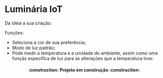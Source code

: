 # Luminária IoT

Da ideia a sua criação:

Funções: 
 + Seleciona a cor de sua preferência;
 + Modo de luz padrão;
 + Pode medir a temperatura e a umidade do ambiente, assim como uma função especifíca de luz para as alterações que a temperatura tiver.
 
<h4 align="center"> 
    :construction:  Projeto em construção  :construction:
</h4>
